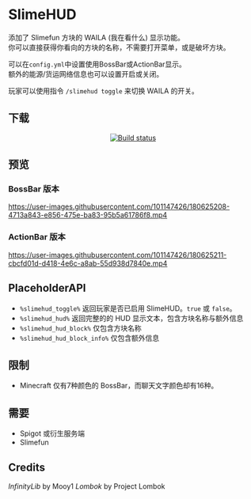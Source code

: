 # SlimeHUD

添加了 Slimefun 方块的 WAILA (我在看什么) 显示功能。  
你可以直接获得你看向的方块的名称，不需要打开菜单，或是破坏方块。  

可以在`config.yml`中设置使用BossBar或ActionBar显示。  
额外的能源/货运网络信息也可以设置开启或关闭。

玩家可以使用指令 `/slimehud toggle` 来切换 WAILA 的开关。

## 下载

<p align="center">
  <a href="https://builds.guizhanss.net/SlimefunGuguProject/SlimeHUD/master">
    <img src="https://builds.guizhanss.net/f/SlimefunGuguProject/SlimeHUD/master/badge.svg" alt="Build status"/>
  </a>
</p>

## 预览

### BossBar 版本

<https://user-images.githubusercontent.com/101147426/180625208-4713a843-e856-475e-ba83-95b5a61786f8.mp4>

### ActionBar 版本

https://user-images.githubusercontent.com/101147426/180625211-cbcfd01d-d418-4e6c-a8ab-55d938d7840e.mp4

## PlaceholderAPI

- `%slimehud_toggle%` 返回玩家是否已启用 SlimeHUD。`true` 或 `false`。
- `%slimehud_hud%` 返回完整的的 HUD 显示文本，包含方块名称与额外信息
- `%slimehud_hud_block%` 仅包含方块名称
- `%slimehud_hud_block_info%` 仅包含额外信息

## 限制

- Minecraft 仅有7种颜色的 BossBar，而聊天文字颜色却有16种。

## 需要

- Spigot 或衍生服务端
- Slimefun

## Credits

*InfinityLib* by Mooy1
*Lombok* by Project Lombok
